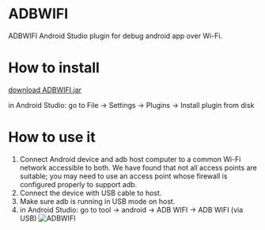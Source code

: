 # ADBWIFI
ADBWIFI Android Studio plugin for debug android app over Wi-Fi.

# How to install
[download ADBWIFI.jar](https://github.com/layerlre/ADBWIFI/releases/download/1.0/ADBWIFI.jar)

in Android Studio: go to File → Settings  → Plugins → Install plugin from disk

# How to use it
1. Connect Android device and adb host computer to a common Wi-Fi network accessible to both. We have found that not all access points are suitable; you may need to use an access point whose firewall is configured properly to support adb.
2. Connect the device with USB cable to host.
3. Make sure adb is running in USB mode on host.
4. in Android Studio: go to tool → android  → ADB WIFI → ADB WIFI (via USB)
![ADBWIFI](https://github.com/layerlre/ADBWIFI/blob/master/adbwifi.jpg?raw=true)
